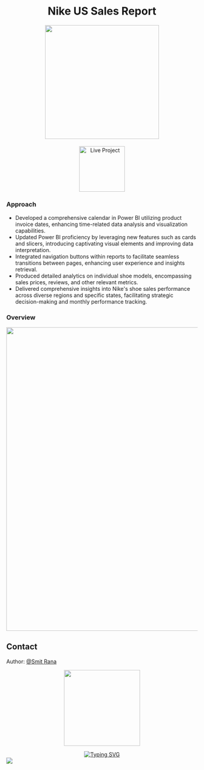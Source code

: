 <h1 align="center">Nike US Sales Report</h1>

####

<p align="center">
  <img src="https://github.com/gentallman/Nike-US-Sales/assets/78334851/8495afd6-3df9-4f43-8f3d-ce044483c1d8" width="300">
</p>


####

<p align="center">
<a href="https://app.powerbi.com/view?r=eyJrIjoiMzQzYjg5MDYtNzI5Zi00MjE5LWJlYWItMmUzZjI0ODUzOTkyIiwidCI6IjNmMTcwMmFmLTNmNGUtNDk1ZS04YzhiLTEzNzIxZjM5YjFiMCJ9">
    <img src="https://github.com/user-attachments/assets/9f720f25-43d7-461f-9949-7d942aa9a766" alt="Live Project" width="120">
</a>
</p>

###

### Approach 

- Developed a comprehensive calendar in Power BI utilizing product invoice dates, enhancing time-related data analysis and visualization capabilities.
- Updated Power BI proficiency by leveraging new features such as cards and slicers, introducing captivating visual elements and improving data interpretation.
- Integrated navigation buttons within reports to facilitate seamless transitions between pages, enhancing user experience and insights retrieval.
- Produced detailed analytics on individual shoe models, encompassing sales prices, reviews, and other relevant metrics.
- Delivered comprehensive insights into Nike's shoe sales performance across diverse regions and specific states, facilitating strategic decision-making and monthly performance tracking.

####

### Overview

<p align="left">
  <img src="https://github.com/gentallman/Nike-US-Sales/assets/78334851/729f9e18-2f53-4911-b643-7ba19f41f585" width="800">
</p>


## Contact

Author: [@Smit Rana](https://www.linkedin.com/in/smit98rana/)
<p align="center">
	<img src="https://user-images.githubusercontent.com/74038190/214644145-264f4759-7633-441e-9d67-d8dda9d50d26.gif" width="200">
</p>

<div align="center">
  <a href="https://git.io/typing-svg">
    <img src="https://readme-typing-svg.demolab.com?font=Fira+Code&pause=1000&center=true&vCenter=true&random=true&width=435&lines=I+hope+this+work+serves+you+well!" alt="Typing SVG" />
  </a>
</div>

<img src="https://user-images.githubusercontent.com/74038190/212284100-561aa473-3905-4a80-b561-0d28506553ee.gif" >
